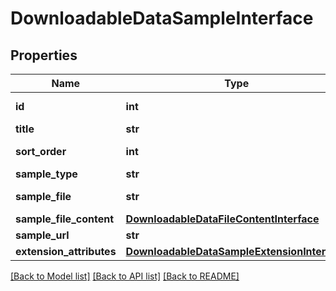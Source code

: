 # DownloadableDataSampleInterface

## Properties
Name | Type | Description | Notes
------------ | ------------- | ------------- | -------------
**id** | **int** | Sample(or link) id | [optional] 
**title** | **str** | Title | 
**sort_order** | **int** | Order index for sample | 
**sample_type** | **str** |  | 
**sample_file** | **str** | relative file path | [optional] 
**sample_file_content** | [**DownloadableDataFileContentInterface**](DownloadableDataFileContentInterface.md) |  | [optional] 
**sample_url** | **str** | file URL | [optional] 
**extension_attributes** | [**DownloadableDataSampleExtensionInterface**](DownloadableDataSampleExtensionInterface.md) |  | [optional] 

[[Back to Model list]](../README.md#documentation-for-models) [[Back to API list]](../README.md#documentation-for-api-endpoints) [[Back to README]](../README.md)


